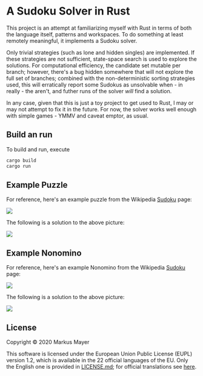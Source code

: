 # A Sudoku Solver in Rust

This project is an attempt at familiarizing myself with Rust in terms of both the
language itself, patterns and workspaces. To do something at least remotely meaningful,
it implements a Sudoku solver.

Only trivial strategies (such as lone and hidden singles) are implemented. If these strategies are not
sufficient, state-space search is used to explore the solutions. For computational efficiency, the candidate
set mutable per branch; however, there's a bug hidden somewhere that will not explore the full set of
branches; combined with the non-deterministic sorting strategies used, this will erratically
report some Sudokus as unsolvable when - in really - the aren't, and futher runs of the solver
_will_ find a solution.

In any case, given that this is just a toy project to get used to Rust, I may or may not attempt to fix it in the future.
For now, the solver works well enough with simple games - YMMV and caveat emptor, as usual.

## Build an run

To build and run, execute

```bash
cargo build
cargo run
```

## Example Puzzle

For reference, here's an example puzzle from the Wikipedia [Sudoku](https://en.wikipedia.org/wiki/Sudoku) page:

![](.readme/puzzle.png)

The following is a solution to the above picture:

![](.readme/solution.png)

## Example Nonomino

For reference, here's an example Nonomino from the Wikipedia [Sudoku](https://en.wikipedia.org/wiki/Sudoku) page:

![](.readme/nonomino.png)

The following is a solution to the above picture:

![](.readme/nonomino-solution.png)

## License

Copyright © 2020 Markus Mayer

This software is licensed under the European Union Public License (EUPL) version
1.2, which is available in the 22 official languages of the EU. Only the English
one is provided in [LICENSE.md](LICENSE.md); for official translations see [here](https://joinup.ec.europa.eu/collection/eupl/eupl-text-eupl-12).
